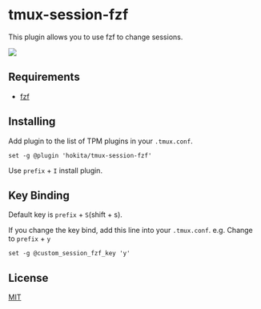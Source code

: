 # tmux-session-fzf
This plugin allows you to use fzf to change sessions.

![](https://user-images.githubusercontent.com/19848415/82731260-76833700-9d40-11ea-9fb7-6603ccde4723.png)

## Requirements
- [fzf](https://github.com/junegunn/fzf)

## Installing
Add plugin to the list of TPM plugins in your `.tmux.conf`.

```shell
set -g @plugin 'hokita/tmux-session-fzf'
```

Use `prefix` + `I` install plugin.

## Key Binding
Default key is `prefix` + `S`(shift + s).

If you change the key bind, add this line into your `.tmux.conf`.
e.g. Change to `prefix` + `y`

```shell
set -g @custom_session_fzf_key 'y'
```

## License
[MIT](https://github.com/hokita/tmux-session-fzf/blob/master/LICENSE)

